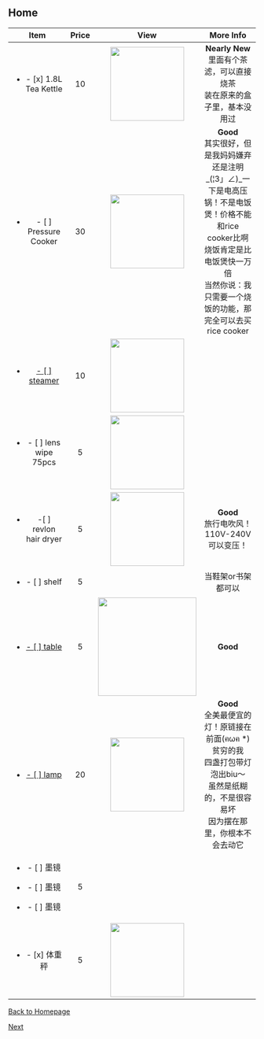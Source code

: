 ## Home

| Item | Price | View | More Info |
| :--: | :---: | :--: | :-------: |
| <ul><li>- [x] 1.8L Tea Kettle</li></ul> |10| <img src="https://images-na.ssl-images-amazon.com/images/I/511BqA5MrYL.jpg" width="150" /> | **Nearly New** <br />里面有个茶滤，可以直接烧茶<br />装在原来的盒子里，基本没用过 |
|<ul><li>- [ ] Pressure Cooker</li></ul>|30|<img src="https://ws3.sinaimg.cn/large/006tNbRwly1fucppmb9rfj30m80m8q3n.jpg" width="150" />|**Good**<br />其实很好，但是我妈妈嫌弃<br />还是注明_(¦3」∠)_一下是电高压锅！不是电饭煲！价格不能和rice cooker比啊<br />烧饭肯定是比电饭煲快一万倍<br />当然你说：我只需要一个烧饭的功能，那完全可以去买rice cooker|
|<a href="https://amzn.to/2MN72bX"><ul><li>- [ ] steamer</li></ul></a>|10|<img src="https://images-na.ssl-images-amazon.com/images/I/31ng7FPz24L.jpg" width="150">||
|<a herf="https://amzn.to/2o742ZK"><ul><li>- [ ] lens wipe 75pcs </li></ul></a>|5|<img src="https://images-na.ssl-images-amazon.com/images/I/510g3xAb8mL.jpg" width="150">||
|<ul><li> -[ ] revlon hair dryer</li></ul>|5|<img src="https://bit.ly/2MtZg7A" width="150">|**Good**<br />旅行电吹风！110V-240V可以变压！|
|<ul><li>- [ ] shelf</li></ul>|5||当鞋架or书架都可以|
|<a href="https://bit.ly/2JU0Jht"><ul><li>- [ ] table</li></ul></a>|5|<img src="https://images-na.ssl-images-amazon.com/images/I/41CHejJTdcL._SL1000_.jpg" width="200">|**Good**<br />|
|<a href="https://bit.ly/2Augzj9"><ul><li>- [ ] lamp </li></ul></a>|20|<img src="https://www.ikea.com/PIAimages/0529949_PE646443_S5.JPG" width="150" />|**Good**<br />全美最便宜的灯！原链接在前面(ฅωฅ *)<br />贫穷的我<br />四盏打包带灯泡出biu～<br />虽然是纸糊的，不是很容易坏<br />因为摆在那里，你根本不会去动它|
|<ul><li>- [ ] 墨镜</li></ul><ul><li>- [ ] 墨镜</li></ul><ul><li>- [ ] 墨镜</li></ul>|5|||
| <ul><li>- [x] 体重秤</li></ul> | 5 | <img src="https://imgservice.suning.cn/uimg1/b2c/image/uD7zSF6EfPBuLpZZ6seOvA==.jpg_800w_800h_4e" width="150"> |  |



[Back to Homepage](https://github.com/radium0729/Personal-Sale/blob/master/README.md)

[Next](https://github.com/radium0729/Personal-Sale/blob/master/Cosmetics.md)